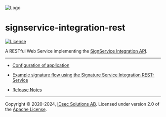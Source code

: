 ![Logo](https://idsec-solutions.github.io/signservice-integration-api/img/idsec.png)

# signservice-integration-rest

[![License](https://img.shields.io/badge/License-Apache%202.0-blue.svg)](https://opensource.org/licenses/Apache-2.0) 

A RESTful Web Service implementing the [SignService Integration API](https://github.com/idsec-solutions/signservice-integration-api).

---

* [Configuration of application](https://idsec-solutions.github.io/signservice-integration-rest/configuration.html)

* [Example signature flow using the Signature Service Integration REST-Service](https://idsec-solutions.github.io/signservice-integration-rest/sample-flow.html)

* [Release Notes](https://idsec-solutions.github.io/signservice-integration-rest/release-notes.html)


---

Copyright &copy; 2020-2024, [IDsec Solutions AB](http://www.idsec.se). Licensed under version 2.0 of the [Apache License](http://www.apache.org/licenses/LICENSE-2.0).
